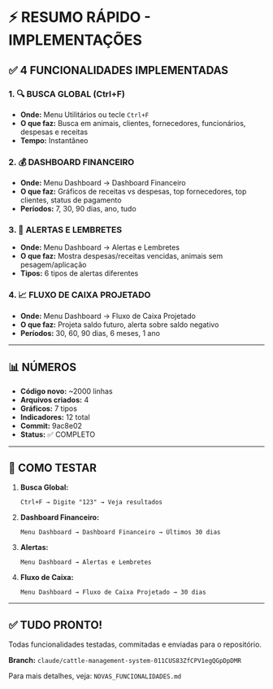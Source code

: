 # ⚡ RESUMO RÁPIDO - IMPLEMENTAÇÕES

## ✅ 4 FUNCIONALIDADES IMPLEMENTADAS

### 1. 🔍 BUSCA GLOBAL (Ctrl+F)
- **Onde:** Menu Utilitários ou tecle `Ctrl+F`
- **O que faz:** Busca em animais, clientes, fornecedores, funcionários, despesas e receitas
- **Tempo:** Instantâneo

### 2. 💰 DASHBOARD FINANCEIRO
- **Onde:** Menu Dashboard → Dashboard Financeiro
- **O que faz:** Gráficos de receitas vs despesas, top fornecedores, top clientes, status de pagamento
- **Períodos:** 7, 30, 90 dias, ano, tudo

### 3. 🔔 ALERTAS E LEMBRETES
- **Onde:** Menu Dashboard → Alertas e Lembretes
- **O que faz:** Mostra despesas/receitas vencidas, animais sem pesagem/aplicação
- **Tipos:** 6 tipos de alertas diferentes

### 4. 📈 FLUXO DE CAIXA PROJETADO
- **Onde:** Menu Dashboard → Fluxo de Caixa Projetado
- **O que faz:** Projeta saldo futuro, alerta sobre saldo negativo
- **Períodos:** 30, 60, 90 dias, 6 meses, 1 ano

---

## 📊 NÚMEROS

- **Código novo:** ~2000 linhas
- **Arquivos criados:** 4
- **Gráficos:** 7 tipos
- **Indicadores:** 12 total
- **Commit:** 9ac8e02
- **Status:** ✅ COMPLETO

---

## 🎯 COMO TESTAR

1. **Busca Global:**
   ```
   Ctrl+F → Digite "123" → Veja resultados
   ```

2. **Dashboard Financeiro:**
   ```
   Menu Dashboard → Dashboard Financeiro → Últimos 30 dias
   ```

3. **Alertas:**
   ```
   Menu Dashboard → Alertas e Lembretes
   ```

4. **Fluxo de Caixa:**
   ```
   Menu Dashboard → Fluxo de Caixa Projetado → 30 dias
   ```

---

## ✅ TUDO PRONTO!

Todas funcionalidades testadas, commitadas e enviadas para o repositório.

**Branch:** `claude/cattle-management-system-011CUS83ZfCPV1egQGpDpDMR`

Para mais detalhes, veja: `NOVAS_FUNCIONALIDADES.md`
